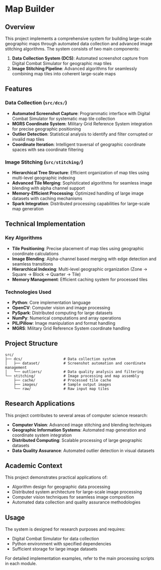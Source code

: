# Map Builder

## Overview

This project implements a comprehensive system for building large-scale geographic maps through automated data collection and advanced image stitching algorithms. The system consists of two main components:

1. **Data Collection System (DCS)**: Automated screenshot capture from Digital Combat Simulator for geographic map tiles
2. **Image Stitching Pipeline**: Advanced algorithms for seamlessly combining map tiles into coherent large-scale maps

## Features

### Data Collection (`src/dcs/`)
- **Automated Screenshot Capture**: Programmatic interface with Digital Combat Simulator for systematic map tile collection
- **MGRS Coordinate System**: Military Grid Reference System integration for precise geographic positioning
- **Outlier Detection**: Statistical analysis to identify and filter corrupted or invalid map tiles
- **Coordinate Iteration**: Intelligent traversal of geographic coordinate spaces with sea coordinate filtering

### Image Stitching (`src/stitching/`)
- **Hierarchical Tree Structure**: Efficient organization of map tiles using multi-level geographic indexing
- **Advanced Tile Merging**: Sophisticated algorithms for seamless image blending with alpha channel support
- **Memory-Efficient Processing**: Optimized handling of large image datasets with caching mechanisms
- **Spark Integration**: Distributed processing capabilities for large-scale map generation

## Technical Implementation

### Key Algorithms
- **Tile Positioning**: Precise placement of map tiles using geographic coordinate calculations
- **Image Blending**: Alpha-channel based merging with edge detection and seamless transitions
- **Hierarchical Indexing**: Multi-level geographic organization (Zone → Square → Block → Quarter → Tile)
- **Memory Management**: Efficient caching system for processed tiles

### Technologies Used
- **Python**: Core implementation language
- **OpenCV**: Computer vision and image processing
- **PySpark**: Distributed computing for large datasets
- **NumPy**: Numerical computations and array operations
- **PIL/Pillow**: Image manipulation and format handling
- **MGRS**: Military Grid Reference System coordinate handling

## Project Structure

```
src/
├── dcs/                   # Data collection system
│   ├── dataset/           # Screenshot automation and coordinate management
│   └── outliers/          # Data quality analysis and filtering
└── stitching/             # Image processing and map assembly
    ├── cache/             # Processed tile cache
    ├── images/            # Sample output images
    └── raw/               # Raw input map tiles
```

## Research Applications

This project contributes to several areas of computer science research:

- **Computer Vision**: Advanced image stitching and blending techniques
- **Geographic Information Systems**: Automated map generation and coordinate system integration
- **Distributed Computing**: Scalable processing of large geographic datasets
- **Data Quality Assurance**: Automated outlier detection in visual datasets

## Academic Context

This project demonstrates practical applications of:
- Algorithm design for geographic data processing
- Distributed system architecture for large-scale image processing
- Computer vision techniques for seamless image composition
- Automated data collection and quality assurance methodologies

## Usage

The system is designed for research purposes and requires:
- Digital Combat Simulator for data collection
- Python environment with specified dependencies
- Sufficient storage for large image datasets

For detailed implementation examples, refer to the main processing scripts in each module.
